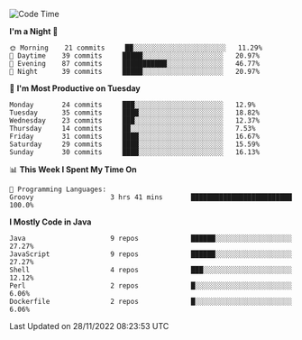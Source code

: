 <!--START_SECTION:waka-->
![Code Time](http://img.shields.io/badge/Code%20Time-1%2C276%20hrs%2055%20mins-blue)

**I'm a Night 🦉** 

```text
🌞 Morning    21 commits     ██░░░░░░░░░░░░░░░░░░░░░░░   11.29% 
🌆 Daytime    39 commits     █████░░░░░░░░░░░░░░░░░░░░   20.97% 
🌃 Evening    87 commits     ███████████░░░░░░░░░░░░░░   46.77% 
🌙 Night      39 commits     █████░░░░░░░░░░░░░░░░░░░░   20.97%

```
📅 **I'm Most Productive on Tuesday** 

```text
Monday       24 commits     ███░░░░░░░░░░░░░░░░░░░░░░   12.9% 
Tuesday      35 commits     ████░░░░░░░░░░░░░░░░░░░░░   18.82% 
Wednesday    23 commits     ███░░░░░░░░░░░░░░░░░░░░░░   12.37% 
Thursday     14 commits     ██░░░░░░░░░░░░░░░░░░░░░░░   7.53% 
Friday       31 commits     ████░░░░░░░░░░░░░░░░░░░░░   16.67% 
Saturday     29 commits     ████░░░░░░░░░░░░░░░░░░░░░   15.59% 
Sunday       30 commits     ████░░░░░░░░░░░░░░░░░░░░░   16.13%

```


📊 **This Week I Spent My Time On** 

```text
💬 Programming Languages: 
Groovy                   3 hrs 41 mins       █████████████████████████   100.0%

```

**I Mostly Code in Java** 

```text
Java                     9 repos             ██████░░░░░░░░░░░░░░░░░░░   27.27% 
JavaScript               9 repos             ██████░░░░░░░░░░░░░░░░░░░   27.27% 
Shell                    4 repos             ███░░░░░░░░░░░░░░░░░░░░░░   12.12% 
Perl                     2 repos             █░░░░░░░░░░░░░░░░░░░░░░░░   6.06% 
Dockerfile               2 repos             █░░░░░░░░░░░░░░░░░░░░░░░░   6.06%

```



 Last Updated on 28/11/2022 08:23:53 UTC
<!--END_SECTION:waka-->
